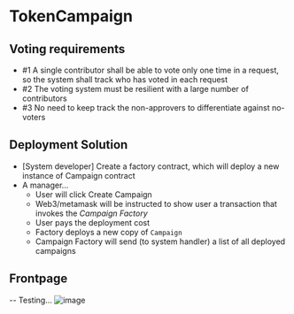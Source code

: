 # TokenCampaign

## Voting requirements
- #1 A single contributor shall be able to vote only one time in a request, so the system shall track who has voted in each request
- #2 The voting system must be resilient with a large number of contributors
- #3 No need to keep track the non-approvers to differentiate against no-voters

## Deployment Solution
- [System developer] Create a factory contract, which will deploy a new instance of Campaign contract
- A manager...
  - User will click Create Campaign
  - Web3/metamask will be instructed to show user a transaction that invokes the _Campaign Factory_
  - User pays the deployment cost
  - Factory deploys a new copy of `Campaign`
  - Campaign Factory will send (to system handler) a list of all deployed campaigns

## Frontpage

--
Testing...
![image](https://user-images.githubusercontent.com/72307376/146683295-19ab5cce-0439-4758-99f2-6795aad62333.png)

